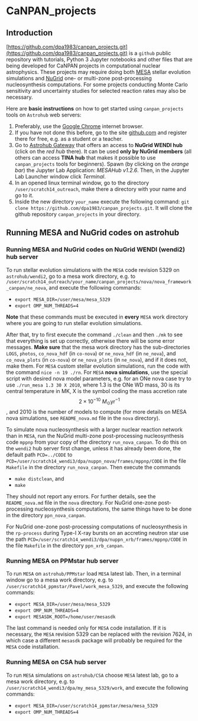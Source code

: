 # CaNPAN_projects

## Introduction

[https://github.com/dpa1983/canpan_projects.git](https://github.com/dpa1983/canpan_projects.git) is a ``github`` public repository with tutorials, Python 3 Jupyter notebooks and other files that are being developed for CaNPAN projects in computational nuclear astrophysics. These projects may require doing both [MESA](http://mesa.sourceforge.net) stellar evolution simulations and [NuGrid](https://nugrid.github.io) one- or multi-zone post-processing nucleosynthesis computations. For some projects conducting Monte Carlo sensitivity and uncertainty studies for selected reaction rates may also be necessary.

Here are **basic instructions** on how to get started using ``canpan_projects`` tools on ``Astrohub`` web servers:

1. Preferably, use the [Google Chrome](https://www.google.com/intl/en_ca/chrome/) internet browser.
2. If you have not done this before, go to the site [github.com](http://github.com) and register there for free, e.g. as a student or a teacher.
3. Go to [Astrohub Gateway](https://astrohub.uvic.ca) that offers an access to  **NuGrid WENDI hub** (click on the *red hub* there). It can be used **only by NuGrid members** (all others can access **TINA hub** that makes it possible to use ``canpan_projects`` tools for beginners). Spawn (by clicking on the *orange bar*) the Jupyter Lab Application: *MESAHub v1.2.6*. Then, in the Jupyter Lab Launcher window click *Terminal*.
4. In an opened linux terminal window, go to the directory ``/user/scratch14_outreach``, make there a directory with your name and go to it.
5. Inside the new directory ``your_name`` execute the following command: ``git clone https://github.com/dpa1983/canpan_projects.git``. It will clone the github repository ``canpan_projects`` in your directory.

## Running MESA and NuGrid codes on astrohub 

### Running MESA and NuGrid codes on NuGrid WENDI (wendi2) hub server

To run stellar evolution simulations with the ``MESA`` code revision 5329 on ``astrohub/wendi2``, go to a mesa work directory, e.g. to ``/user/scratch14_outreach/your_name/canpan_projects/nova/nova_framework_canpan/ne_nova``, and execute the following commands:

* ``export MESA_DIR=/user/mesa/mesa_5329``
* ``export OMP_NUM_THREADS=4``

**Note** that these commands must be executed in **every** ``MESA`` work directory where you are going to run stellar evolution simulations.

After that, try to first execute the command ``./clean`` and then ``./mk`` to see that everything is set up correctly, otherwise there will be some error messages. **Make sure** that the mesa work directory has the sub-directories ``LOGS``, ``photos``, ``co_nova_hdf`` (in ``co-nova``) or ``ne_nova_hdf`` (in ``ne_nova``), and ``co_nova_plots`` (in ``co-nova``) or ``ne_nova_plots`` (in ``ne_nova``), and if it does not, make them. For ``MESA`` custom stellar evolution simulations, run the code with the command ``nice -n 19 ./rn``. For ``MESA`` **nova simulations**, use the special script with desired nova model parameters, e.g. for an ONe nova case try to use 
``./run_mesa 1.3 30 X 2010``, where 1.3 is the ONe WD mass, 30 is its central temperature in MK, X is the symbol coding the mass accretion rate $$2\times 10^{-10}\ M_\odot\mathrm{yr}^{-1}$$, and 2010 is the number of models to compute (for more details on MESA nova simulations, see ``README_nova.md`` file in the ``nova`` directory). 

To simulate nova nucleosynthesis with a larger nuclear reaction network than in ``MESA``, run the NuGrid multi-zone post-processing nucleosynthesis code ``mppnp`` from your copy of the directory ``run_nova_canpan``. To do this on the ``wendi2`` hub server first change, unless it has already been done, the default path ``PCD=../CODE`` to ``PCD=/user/scratch14_wendi3/dpa/nuppn_nova/frames/mppnp/CODE`` in the file ``Makefile`` in the directory ``run_nova_canpan``. Then execute the commands

* ``make distclean``, and
* ``make``

They should not report any errors. For further details, see the ``README_nova.md`` file in the ``nova`` directory. For NuGrid one-zone post-processing nucleosynthesis computations, the same things have to be done in the directory ``ppn_nova_canpan``.

For NuGrid one-zone post-processing computations of nucleosynthesis in the ``rp-process`` during Type-I X-ray bursts on an accreting neutron star use the path ``PCD=/user/scratch14_wendi3/dpa/nuppn_xrb/frames/mppnp/CODE`` in the file ``Makefile`` in the directory ``ppn_xrb_canpan``.

### Running MESA on PPMstar hub server

To run ``MESA`` on ``astrohub/PPMstar`` load ``MESA`` latest lab. Then, in a terminal window go to a mesa work directory, e.g. to ``/user/scratch14_ppmstar/Pavel/work_mesa_5329``, and execute the following commands:

* ``export MESA_DIR=/user/mesa/mesa_5329``
* ``export OMP_NUM_THREADS=4``
* ``export MESASDK_ROOT=/home/user/mesasdk``

The last command is needed only for ``MESA`` code installation.
If it is necessary, the ``MESA`` revision 5329 can be replaced with the revision 7624, in which case a different ``mesasdk`` package will probably be required for the ``MESA`` code installation.

### Running MESA on CSA hub server

To run ``MESA`` simulations on ``astrohub/CSA`` choose ``MESA`` latest lab, go to a mesa work directory, e.g. to ``/user/scratch14_wendi3/dpa/my_mesa_5329/work``, and execute the following commands:

* ``export MESA_DIR=/user/scratch14_ppmstar/mesa/mesa_5329``
* ``export OMP_NUM_THREADS=4``